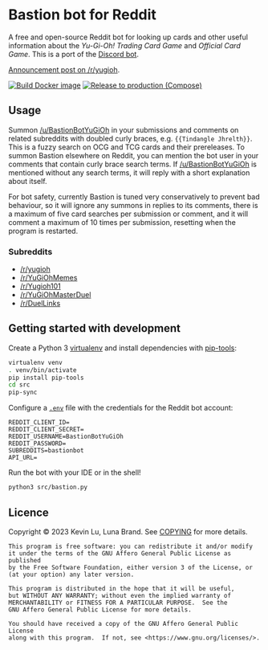 # Bastion bot for Reddit

A free and open-source Reddit bot for looking up cards and other useful information about the
_Yu-Gi-Oh! Trading Card Game_ and _Official Card Game_. This is a port of the
[Discord bot](https://github.com/DawnbrandBots/bastion-bot).

[Announcement post on /r/yugioh](https://reddit.com/r/yugioh/comments/139u4wb/the_bastion_card_bot_is_now_available_on_this/).

[![Build Docker image](https://github.com/DawnbrandBots/bastion-for-reddit/actions/workflows/docker.yml/badge.svg)](https://github.com/DawnbrandBots/bastion-for-reddit/actions/workflows/docker.yml)
[![Release to production (Compose)](https://github.com/DawnbrandBots/bastion-for-reddit/actions/workflows/release-compose.yml/badge.svg)](https://github.com/DawnbrandBots/bastion-for-reddit/actions/workflows/release-compose.yml)

## Usage

Summon [/u/BastionBotYuGiOh](https://reddit.com/u/BastionBotYuGiOh) in your submissions and comments on related subreddits
with doubled curly braces, e.g. `{{Tindangle Jhrelth}}`. This is a fuzzy search on OCG and TCG cards and their prereleases.
To summon Bastion elsewhere on Reddit, you can mention the bot user in your comments that contain curly brace search terms.
If [/u/BastionBotYuGiOh](https://reddit.com/u/BastionBotYuGiOh) is mentioned without any search terms, it will reply with
a short explanation about itself.

For bot safety, currently Bastion is tuned very conservatively to prevent bad behaviour,
so it will ignore any summons in replies to its comments,
there is a maximum of five card searches per submission or comment,
and it will comment a maximum of 10 times per submission, resetting when the program is restarted.

### Subreddits

- [/r/yugioh](https://reddit.com/r/yugioh)
- [/r/YuGiOhMemes](https://reddit.com/r/YuGiOhMemes)
- [/r/Yugioh101](https://reddit.com/r/Yugioh101)
- [/r/YuGiOhMasterDuel](https://reddit.com/r/YuGiOhMasterDuel)
- [/r/DuelLinks](https://reddit.com/r/DuelLinks)

## Getting started with development

Create a Python 3 [virtualenv](https://virtualenv.pypa.io) and install dependencies with
[pip-tools](https://github.com/jazzband/pip-tools):

```bash
virtualenv venv
. venv/bin/activate
pip install pip-tools
cd src
pip-sync
```

Configure a [`.env`](https://pypi.org/project/python-dotenv) file with the credentials for the Reddit bot account:

```dotenv
REDDIT_CLIENT_ID=
REDDIT_CLIENT_SECRET=
REDDIT_USERNAME=BastionBotYuGiOh
REDDIT_PASSWORD=
SUBREDDITS=bastionbot
API_URL=
```

Run the bot with your IDE or in the shell!

```bash
python3 src/bastion.py
```

## Licence

Copyright © 2023 Kevin Lu, Luna Brand.
See [COPYING](https://github.com/DawnbrandBots/bastion-for-reddit/blob/master/COPYING) for more details.

```
This program is free software: you can redistribute it and/or modify
it under the terms of the GNU Affero General Public License as published
by the Free Software Foundation, either version 3 of the License, or
(at your option) any later version.

This program is distributed in the hope that it will be useful,
but WITHOUT ANY WARRANTY; without even the implied warranty of
MERCHANTABILITY or FITNESS FOR A PARTICULAR PURPOSE.  See the
GNU Affero General Public License for more details.

You should have received a copy of the GNU Affero General Public License
along with this program.  If not, see <https://www.gnu.org/licenses/>.
```

